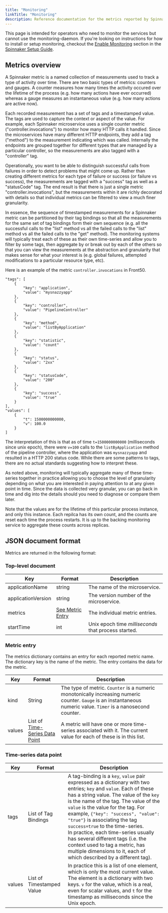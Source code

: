 ```yaml
---
title: "Monitoring"
linkTitle: "Monitoring"
description: Reference documentation for the metrics reported by Spinnaker microservices
---
```



This page is intended for operators who need to monitor the services
but cannot use the monitoring-daemon. If you're looking on instructions for
how to install or setup monitoring, checkout the
[Enable Monitoring](/setup/monitoring/) section in the
[Spinnaker Setup Guide](/setup/).


## Metrics overview

A Spinnaker metric is a named collection of measurements used to track
a type of activity over time. There are two basic types of metrics: counters
and gauges. A counter measures how many times the activity occured over the
lifetime of the process (e.g. how many actions have ever occurred) whereas
a gauge measures an instantaneous value (e.g. how many actions are active now).

Each recorded measurement has a set of tags and a timestamped value.
The tags are used to capture the context or aspect of the value.
For example, each Spinnaker microservice uses a single counter metric
("controller.invocations") to monitor how many HTTP calls it handled.
Since the microservices have many different HTTP endpoints, they add
a tag ("method") to the measurement indicating which was called.
Internally the endpoints are grouped together for different types that
are managed by a particular controller, so the measurements are also tagged
with a "controller" tag.

Operationally, you want to be able to distinguish successful calls from
failures in order to detect problems that might come up. Rather than
creating different metrics for each type of failure or success (or failure
vs success), the measurements are tagged with a "success" tag as well
as a "statusCode" tag. The end result is that there is just a single metric
"controller.invocations", but the measurements within it are richly decorated
with details so that individual metrics can be filtered to view a much finer
granularity.

In essence, the sequence of timestamped measurements for a Spinnaker metric
can be partitioned by their tag bindings so that all the measurements for the
same set of tag bindings form their own sequence (e.g. all the successful
calls to the "list" method vs all the failed calls to the "list" method vs
all the failed calls to the "get" method). The monitoring systems will
typically treat each of these as their own time-series and allow you to
filter by some tags, then aggregate by or break out by each of the others
so that you can view the measurements at the abstraction and granularity
that makes sense for what your interest is (e.g. global failures,
attempted modifications to a particular resource type, etc).


Here is an example of the metric `controller.invocations` in Front50.

```
"tags": [
    {
        "key": "application",
        "value": "mysnazzyapp"
    },
    {
        "key": "controller",
        "value": "PipelineController"
    },
    {
        "key": "method",
        "value": "listByApplication"
    },
    {
        "key": "statistic",
        "value": "count"
    },
    {
        "key": "status",
        "value": "2xx"
    },
    {
        "key": "statusCode",
        "value": "200"
    },
    {
        "key": "success",
        "value": "true"
    }
],
"values": [
    {
        "t": 1500000000000,
        "v": 100.0
    }
]
```

The interpretation of this is that as of time `t=1500000000000` (milliseconds
since unix epoch), there were `v=100` calls to the `listByApplication`
method of the pipeline controller, where the application was `mysnazzyapp` and
resulted in a HTTP 200 status code. While there are some patterns to tags, there
are no actual standards suggesting how to interpret these.

As noted above, monitoring will typically aggregate many of these time-series
together in practice allowing you to choose the level of granularity depending
on what you are interested in paying attention to at any given point in time.
Since the data is collected very granular, you can go back in time and dig into
the details should you need to diagnose or compare them later.

Note that the values are for the lifetime of this particular process instance,
and only this instance. Each repilca has its own count, and the counts are
reset each time the process restarts. It is up to the backing monitoring
service to aggregate these counts across replicas.


## JSON document format

Metrics are returned in the following format:


### Top-level document

Key | Format | Description
----|--------|------------
applicationName | string | The name of the microservice.
applicationVersion | string | The version number of the microservice.
metrics | [See Metric Entry](#metric-entry) | The individual metric entries.
startTime | int | Unix epoch time *milliseconds* that process started.


### Metric entry

The metrics dictionary contains an entry for each reported metric name.
The dictionary key is the name of the metric. The entry contains the data for the metric.

Key | Format | Description
----|--------|------------
kind|String  | The type of metric. `Counter` is a numeric monotonically increasing numeric counter. `Gauge` is an instantaneous numeric value. `Timer` is a nanosecond counter.
values| List of [Time-Series Data Point](#time-series-data-point) | A metric will have one or more time-series associated with it. The current value for each of these is in this list.


### Time-series data point

Key | Format | Description
----|--------|------------
tags | List of Tag Bindings | A tag-binding is a `key`, `value` pair expressed as a dictionary with two entries; `key` and `value`. Each of these has a string value. The value of the `key` is the name of the tag. The value of the `value` is the value for the tag. For example, `{"key": "success", "value": "true"}` is associating the tag `success=true` to the time-series. <br>In practice, each time-series usually has several different tags (i.e. the context used to tag a metric, has multiple dimensions to it, each of which described by a different tag).
values | List of Timestamped Value | In practice this is a list of one element, which is only the most current value. The element is a dictionary with two keys. `v` for the value, which is a real, even for scalar values, and `t` for the timestamp as milliseconds since the Unix epoch.
